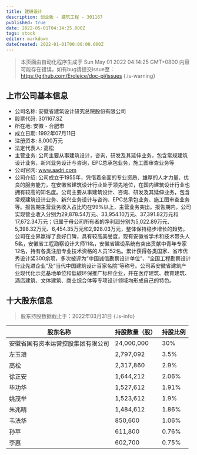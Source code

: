 ```yaml
---
title: 建研设计
description: 创业板 - 建筑工程 - 301167
published: true
date: 2022-05-01T04:14:25.000Z
tags: stock
editor: markdown
dateCreated: 2022-01-01T00:00:00.000Z
---
```


> 本页面由自动化程序生成于 Sun May 01 2022 04:14:25 GMT+0800
> 内容可能存在错误，如有bug请提交issue至：https://github.com/Eroleice/doc-pi/issues
{.is-warning}

## 上市公司基本信息
- 公司名称: 安徽省建筑设计研究总院股份有限公司
- 股票代码: 301167.SZ
- 所在地: 安徽 - 合肥市
- 成立日期: 1992年07月11日
- 注册资本: 8,000万元
- 法定代表人: 高松
- 主营业务: 公司主要从事建筑设计，咨询，研发及其延伸业务，包含常规建筑设计业务，新兴业务设计与咨询，EPC总承包业务，施工图审查业务等
- 公司官网: www.aadri.com
- 公司介绍: 公司成立于1955年，凭借着全面的专业资质、雄厚的人才力量、优良的服务能力，在安徽省建筑设计行业处于领先地位，在国内建筑设计行业也拥有较高的知名度。公司主要从事建筑设计、咨询、研发及其延伸业务，包含常规建筑设计业务、新兴业务设计与咨询、EPC总承包业务、施工图审查业务等。报告期主营业务收入占比均在99%以上，主营业务突出。报告期内，公司实现营业收入分别为29,878.54万元、33,954.10万元、37,391.82万元和17,672.34万元；归属于母公司所有者的净利润分别为5,022.89万元、5,398.32万元、6,454.35万元和2,928.03万元，整体保持稳步增长的趋势。公司在业界赢得了良好口碑，具有较高美誉度，现有安徽省学术和技术带头人5名，安徽省工程勘察设计大师11名，安徽省建设系统有突出贡献中青年专家12名，持有各类注册专业技术资格的人员152名。累计获得各类国家、省市优秀设计奖300余项，多次被评为“中国诚信勘察设计单位”、“全国工程勘察设计行业先进企业”及“当代中国建筑设计百家名院”等称号。公司系安徽省建筑产业现代化示范基地单位和低碳环保推广标杆企业，并在医疗建筑、教育建筑、酒店建筑、文体建筑、商业综合体等专项设计领域均形成自己的特色。


## 十大股东信息
> 股东持股数据截止于：2022年03月31日
{.is-info}

| 股东名称 | 持股数量（股） | 持股比例 |
| --- | --- | --- |
| 安徽省国有资本运营控股集团有限公司 | 24,000,000 | 30% |
| 左玉琅 | 2,797,092 | 3.5% |
| 高松 | 2,317,860 | 2.9% |
| 徐正安 | 1,644,212 | 2.06% |
| 毕功华 | 1,527,612 | 1.91% |
| 姚茂举 | 1,523,612 | 1.9% |
| 朱兆晴 | 1,484,612 | 1.86% |
| 韦法华 | 850,600 | 1.06% |
| 孙苹 | 611,800 | 0.76% |
| 李惠 | 602,700 | 0.75% |




